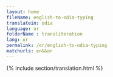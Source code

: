 ```yaml
--- 
layout: home 
fileName: english-to-odia-typing
translatein: odia
language: or
folderName : transliteration
lang: or
permalink: /or/english-to-odia-typing
matchurls: en&&or
---
```

{% include section/translation.html %}